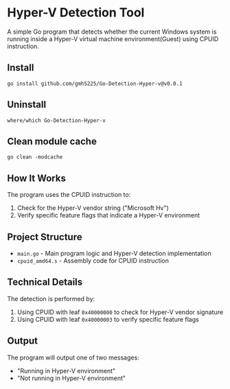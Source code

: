 # Hyper-V Detection Tool

A simple Go program that detects whether the current Windows system is running inside a Hyper-V virtual machine environment(Guest) using CPUID instruction.

## Install
``
go install github.com/gmh5225/Go-Detection-Hyper-v@v0.0.1
``

## Uninstall
``
where/which Go-Detection-Hyper-v
``

## Clean module cache
``
go clean -modcache
``

## How It Works

The program uses the CPUID instruction to:
1. Check for the Hyper-V vendor string ("Microsoft Hv")
2. Verify specific feature flags that indicate a Hyper-V environment

## Project Structure

- `main.go` - Main program logic and Hyper-V detection implementation
- `cpuid_amd64.s` - Assembly code for CPUID instruction

## Technical Details

The detection is performed by:
1. Using CPUID with leaf `0x40000000` to check for Hyper-V vendor signature
2. Using CPUID with leaf `0x40000003` to verify specific feature flags

## Output

The program will output one of two messages:
- "Running in Hyper-V environment"
- "Not running in Hyper-V environment"
